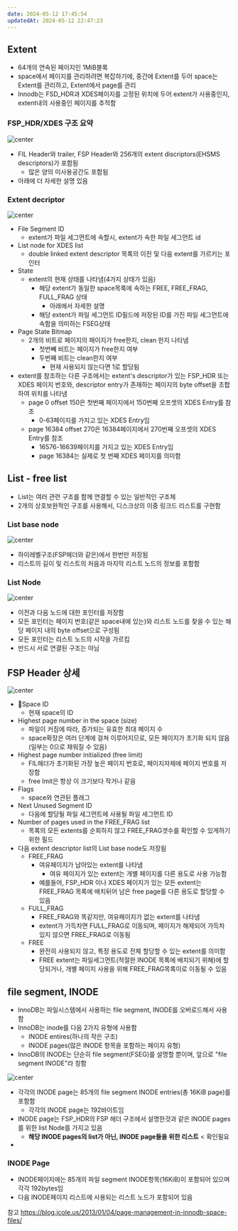 ```yaml
---
date: 2024-05-12 17:45:54
updatedAt: 2024-05-12 22:47:23
---
```


## Extent
- 64개의 연속된 페이지인 1MiB블록
- space에서 페이지를 관리하려면 복잡하기에, 중간에 Extent를 두어 space는 Extent를 관리하고, Extent에서 page를 관리
- Innodb는 FSD_HDR과 XDES페이지를 고정된 위치에 두어 extent가 사용중인지, extent내의 사용중인 페이지를 추적함

### FSP_HDR/XDES 구조 요약
![center](Pasted%20image%2020240512174953.png)
- FIL Header와 trailer, FSP Header와 256개의 extent discriptors(EHSMS descriptors)가 포함됨
	- 많은 양의 미사용공간도 포함됨
- 아래에 더 자세한 설명 있음

### Extent decriptor
![center](Pasted%20image%2020240512175239.png)
- File Segment ID
	- extent가 파일 세그먼트에 속할시, extent가 속한 파일 세그먼트 id
- List node for XDES list
	- double linked extent descriptor 목록의 이전 및 다음 extent를 가르키는 포인터
- State
	- extent의 현재 상태를 나타냄(4가지 상태가 있음)
		- 해당 extent가 동일한 space목록에 속하는 FREE, FREE_FRAG, FULL_FRAG 상태
			- 아래에서 자세한 설명
		- 해당 extent가 파일 세그먼트 ID필드에 저장된 ID를 가진 파일 세그먼트에 속함을 의미하는 FSEG상태
- Page State Bitmap
	- 2개의 비트로 페이지의 패이지가 free한지, clean 한지 나타냄
		- 첫번빼 비트는 페이지가 free한지 여부
		- 두번째 비트는 clean한지 여부
			- 현재 사용되지 않는다면 1로 할당됨
- extent를 참조하는 다른 구조에서는 extent's descriptor가 있는 FSP_HDR 또는 XDES 페이지 번호와, descriptor entry가 존재하는 페이지의 byte offset을 조합하여 위치를 나타냄
	- page 0 offset 150은 첫번째 페이지에서 150번째 오프셋의 XDES Entry를 참조
		- 0-63페이지를 가지고 있는 XDES Entry임
	- page 16384 offset 270은 16384페이지에서 270번째 오프셋의 XDES Entry를 참조
		- 16576-16639페이지를 가지고 있는 XDES Entry임
		- page 16384는 실제로 첫 번째 XDES 페이지를 의미함



## List - free list
- List는 여러 관련 구조를 함께 연결할 수 있는 일반적인 구조체
- 2개의 상호보완적인 구조를 사용해서, 디스크상의 이중 링크드 리스트를 구현함
### List base node
![center](Pasted%20image%2020240512201648.png)
- 하이레벨구조(FSP헤더와 같은)에서 한번만 저장됨
- 리스트의 길이 및 리스트의 처음과 마지막 리스트 노드의 정보를 포함함

### List Node
![center](Pasted%20image%2020240512201700.png)
- 이전과 다음 노드에 대한 포인터를 저장함
- 모든 포인터는 페이지 번호(같은 space내에 있는)와 리스트 노드를 찾을 수 있는 해당 페이지 내의 byte offset으로 구성됨
- 모든 포인터는 리스트 노드의 시작을 가르킴
- 반드시 서로 연결된 구조는 아님

## FSP Header 상세
![center](Pasted%20image%2020240512201947.png)
- Space ID
	- 현재 space의 ID
- Highest page number in the space (size)
	- 파일이 커짐에 따라, 증가되는 유효한 최대 페이지 수
	- space확장은 여러 단계에 걸쳐 이루어지므로, 모든 페이지가 초기화 되지 않음(일부는 0으로 채워질 수 있음)
- Highest page number initialized (free limit)
	- FIL헤더가 초기화된 가장 높은 페이지 번호로, 페이지자체에 페이지 번호를 저장함
	- free lmit은 항상 이 크기보다 작거나 같음
- Flags
	- space와 연관된 플래그
- Next Unused Segment ID
	- 다음에 할당될 파일 세그먼트에 사용될 파일 세그먼트 ID
- Number of pages used in the FREE_FRAG list
	- 목록의 모든 extents를 순회하지 않고 FREE_FRAG갯수를 확인할 수 있게하기 위한 필드
- 다음 extent descriptor list의 List base node도 저장됨
	- FREE_FRAG
		- 여유페이지가 남아있는 extent를 나타냄
			- 여유 페이지가 있는 extent는 개별 페이지를 다른 용도로 사용 가능함
		- 예를들어, FSP_HDR 이나 XDES 페이지가 있는 모든 extent는 FREE_FRAG 목록에 배치뒤어 남은 free page를 다른 용도로 할당할 수 있음
	- FULL_FRAG
		- FREE_FRAG와 똑같지만, 여유페이지가 없는 extent를 나타냄
		- extent가 가득차면 FULL_FRAG로 이동되며, 페이지가 해제되어 가득차 있지 않으면 FREE_FRAG로 이동됨
	- FREE
		- 완전히 사용되지 않고, 특정 용도로 전체 할당할 수 있는 extent를 의미함
		- FREE extent는 파일세그먼트(적절한 INODE 목록에 배치되기 위해)에 할당되거나, 개별 페이지 사용을 위해 FREE_FRAG목록이로 이동될 수 있음
## file segment, INODE
- InnoDB는 파일시스템에서 사용하는 file segment, INODE를 오버로드해서 사용함
- InnoDB는 inode를 다음 2가지 유형에 사용함
	- INODE entires(하나의 작은 구조)
	- INODE pages(많은 INODE 항목을 포함하는 페이지 유형)
- InnoDB의 INODE는 단순히 file segment(FSEG)를 설명할 뿐이며, 앞으로 "file segment INODE"라 칭함

![center](Pasted%20image%2020240512220333.png)

- 각각의 INODE page는 85개의 file segment INODE entries(총 16KiB page)를 포함함
	- 각각의 INODE page는 192바이트임
- INODE page는 FSP_HDR의 FSP 헤더 구조에서 설명한것과 같은 INODE pages를 위한 list Node를 가지고 있음
	- **해당 INODE pages의 list가 아닌, INODE page들을 위한 리스트** < 확인필요
- 
### INODE Page
- INODE페이지에는 85개의 파일 segment INODE항목(16KiB)이 포함되어 있으며 각각 192bytes임
- 다음 INODE페이지 리스트에 사용되는 리스트 노드가 포함되어 있음




참고
https://blog.jcole.us/2013/01/04/page-management-in-innodb-space-files/